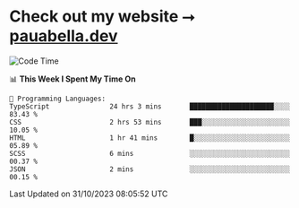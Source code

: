 # Check out my website ⭢ [pauabella.dev](https://pauabella.dev)

<!--START_SECTION:waka-->
![Code Time](http://img.shields.io/badge/Code%20Time-2%2C621%20hrs%2055%20mins-blue)

📊 **This Week I Spent My Time On** 

```text
💬 Programming Languages: 
TypeScript               24 hrs 3 mins       █████████████████████░░░░   83.43 % 
CSS                      2 hrs 53 mins       ███░░░░░░░░░░░░░░░░░░░░░░   10.05 % 
HTML                     1 hr 41 mins        █░░░░░░░░░░░░░░░░░░░░░░░░   05.89 % 
SCSS                     6 mins              ░░░░░░░░░░░░░░░░░░░░░░░░░   00.37 % 
JSON                     2 mins              ░░░░░░░░░░░░░░░░░░░░░░░░░   00.15 % 
```


 Last Updated on 31/10/2023 08:05:52 UTC
<!--END_SECTION:waka-->
